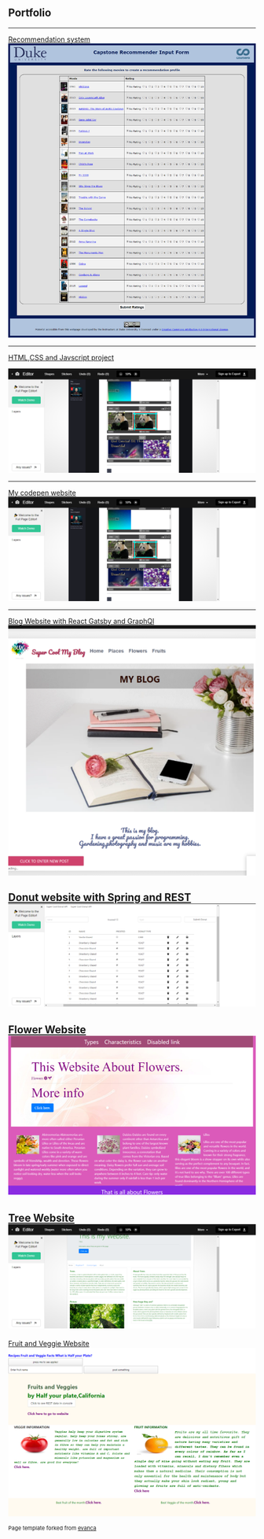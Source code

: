 ## Portfolio

---

<!-- ### Category Name 1  -->

[Recommendation system](/sample_page.md)  
<img src="images/recommendation_picture.png"/>

---
[HTML,CSS and Javscript project](https://codepen.io/RenuJaishankar/post/renu-s-blog-for-course-1-project)
<!-- [HTML,CSS and Javscript project](/pdf/sample_presentation.pdf) -->
<img src="images/codepen_project_1.png"/>

---
[My codepen website](https://codepen.io/RenuJaishankar)
<img src="images/codepen_project_1.png">

<!-- [Flower Website](https://renujaishankar.github.io/Feb7thhostedRepo/) -->
<!-- <img src="images/flower.png"/> -->
 <!-- # <a href="https://www.linkedin.com/in/example/">View My LinkedIn Profile</a>  -->
---
[Blog Website with React Gatsby and GraphQl](/sample_blogpage.md)
<img src="images/blogmain.png">
<!-- ### Category Name 2 -->
[Donut website with Spring and REST](/sample_donut.md)
<img src="images/donutapi.png">
---
[Flower Website](/sample_flowerpage.md) 
<img src="images/flower.png"/>
---
[Tree Website](/sample_tree.md)
<img src="images/treewebsite.png"/>
---
[Fruit and Veggie Website](/samplefullstack.md)
<img src="images/FruitVeggiewebsite.png"/>

<p style="font-size:11px">Page template forked from <a href="https://github.com/evanca/quick-portfolio">evanca</a></p>
<!-- Remove above link if you don't want to attibute -->
